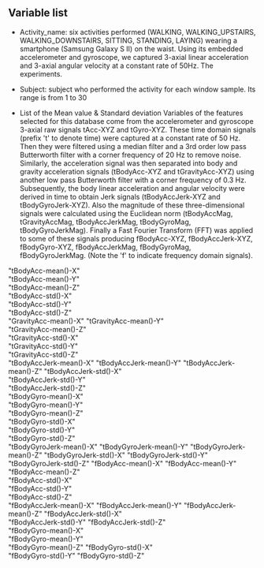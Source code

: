 


Variable list
-----------------------------------------------------------------------------------

- Activity_name: six activities performed (WALKING, WALKING_UPSTAIRS, WALKING_DOWNSTAIRS, SITTING, STANDING, LAYING) wearing a smartphone (Samsung Galaxy S II) on the waist. Using its embedded accelerometer and gyroscope, we captured 3-axial linear acceleration and 3-axial angular velocity at a constant rate of 50Hz. The experiments.

- Subject: subject who performed the activity for each window sample. Its range is from 1 to 30

- List of the Mean value & Standard deviation Variables of the features selected for this database come from the accelerometer and gyroscope 3-axial raw signals tAcc-XYZ and tGyro-XYZ. These time domain signals (prefix 't' to denote time) were captured at a constant rate of 50 Hz. Then they were filtered using a median filter and a 3rd order low pass Butterworth filter with a corner frequency of 20 Hz to remove noise. Similarly, the acceleration signal was then separated into body and gravity acceleration signals (tBodyAcc-XYZ and tGravityAcc-XYZ) using another low pass Butterworth filter with a corner frequency of 0.3 Hz.  Subsequently, the body linear acceleration and angular velocity were derived in time to obtain Jerk signals (tBodyAccJerk-XYZ and tBodyGyroJerk-XYZ). Also the magnitude of these three-dimensional signals were calculated using the Euclidean norm (tBodyAccMag, tGravityAccMag, tBodyAccJerkMag, tBodyGyroMag, tBodyGyroJerkMag). Finally a Fast Fourier Transform (FFT) was applied to some of these signals producing fBodyAcc-XYZ, fBodyAccJerk-XYZ, fBodyGyro-XYZ, fBodyAccJerkMag, fBodyGyroMag, fBodyGyroJerkMag. (Note the 'f' to indicate frequency domain signals).

"tBodyAcc-mean()-X"    
 "tBodyAcc-mean()-Y"     
"tBodyAcc-mean()-Z"  
 "tBodyAcc-std()-X"      
"tBodyAcc-std()-Y"     
  "tBodyAcc-std()-Z"      
"GravityAcc-mean()-X"
  "tGravityAcc-mean()-Y"  
"tGravityAcc-mean()-Z"  
 "tGravityAcc-std()-X"   
 "tGravityAcc-std()-Y"   
 "tGravityAcc-std()-Z"   
"tBodyAccJerk-mean()-X" 
 "tBodyAccJerk-mean()-Y" 
 "tBodyAccJerk-mean()-Z" 
 "tBodyAccJerk-std()-X"  
"tBodyAccJerk-std()-Y"   
"tBodyAccJerk-std()-Z"  
 "tBodyGyro-mean()-X"  
 "tBodyGyro-mean()-Y"    
"tBodyGyro-mean()-Z"   
 "tBodyGyro-std()-X"     
"tBodyGyro-std()-Y"    
  "tBodyGyro-std()-Z"     
 "tBodyGyroJerk-mean()-X" 
"tBodyGyroJerk-mean()-Y"
 "tBodyGyroJerk-mean()-Z"
 "tBodyGyroJerk-std()-X" 
"tBodyGyroJerk-std()-Y"  
"tBodyGyroJerk-std()-Z" 
"fBodyAcc-mean()-X" 
 "fBodyAcc-mean()-Y"     
"fBodyAcc-mean()-Z"   
 "fBodyAcc-std()-X"      
 "fBodyAcc-std()-Y"    
 "fBodyAcc-std()-Z"      
"fBodyAccJerk-mean()-X" 
 "fBodyAccJerk-mean()-Y" 
"fBodyAccJerk-mean()-Z" 
 "fBodyAccJerk-std()-X"  
"fBodyAccJerk-std()-Y" 
"fBodyAccJerk-std()-Z"  
"fBodyGyro-mean()-X"  
 "fBodyGyro-mean()-Y"    
"fBodyGyro-mean()-Z" 
  "fBodyGyro-std()-X"     
"fBodyGyro-std()-Y" 
"fBodyGyro-std()-Z"


